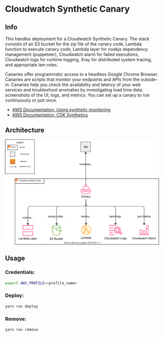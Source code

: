# Cloudwatch Synthetic Canary

## Info 

This handles deployment for a Cloudwatch Synthetic Canary. The stack consists of an S3 bucket for the zip file of the canary code, Lambda function to execute canary code, Lambda layer for nodejs dependency management (puppeteer), Cloudwatch alarm for failed executions, Cloudwatch logs for runtime logging, Xray for distributed system tracing, and appropriate Iam roles.

Canaries offer programmatic access to a headless Google Chrome Browser. Canaries are scripts that monitor your endpoints and APIs from the outside-in. Canaries help you check the availability and latency of your web services and troubleshoot anomalies by investigating load time data, screenshots of the UI, logs, and metrics. You can set up a canary to run continuously or just once.

- [AWS Documentation: Using synthetic monitoring](https://docs.aws.amazon.com/AmazonCloudWatch/latest/monitoring/CloudWatch_Synthetics_Canaries.html)
- [AWS Documentation: CDK Synthetics](https://docs.aws.amazon.com/cdk/api/v1/docs/aws-synthetics-readme.html)


## Architecture

<p align="center">
  <img src="/architecture-diagram.drawio.svg" />
</p>


## Usage 

### Credentials:

```bash
export AWS_PROFILE=<profile_name>
```

### Deploy:

```bash
yarn run deploy
```

### Remove:

```bash
yarn run remove
```
